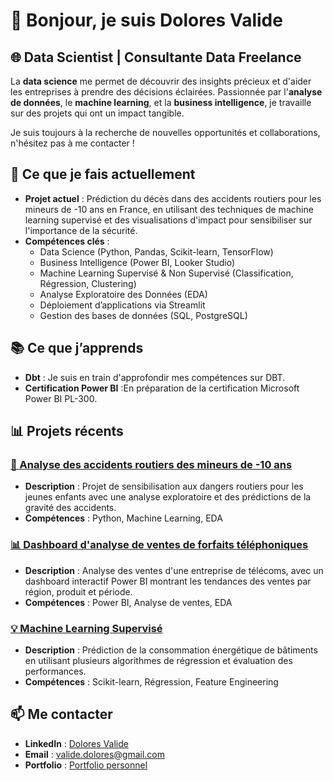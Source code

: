 # 👋 Bonjour, je suis Dolores Valide 

## 🌐 Data Scientist | Consultante Data Freelance

La **data science** me permet de découvrir des insights précieux et d'aider les entreprises à prendre des décisions éclairées. Passionnée par l'**analyse de données**, le **machine learning**, et la **business intelligence**, je travaille sur des projets qui ont un impact tangible.

Je suis toujours à la recherche de nouvelles opportunités et collaborations, n'hésitez pas à me contacter !

## 🚀 Ce que je fais actuellement
- **Projet actuel** : Prédiction du décès dans des accidents routiers pour les mineurs de -10 ans en France, en utilisant des techniques de machine learning supervisé et des visualisations d'impact pour sensibiliser sur l'importance de la sécurité.
- **Compétences clés** : 
  - Data Science (Python, Pandas, Scikit-learn, TensorFlow)
  - Business Intelligence (Power BI, Looker Studio)
  - Machine Learning Supervisé & Non Supervisé (Classification, Régression, Clustering)
  - Analyse Exploratoire des Données (EDA)
  - Déploiement d’applications via Streamlit
  - Gestion des bases de données (SQL, PostgreSQL)

## 📚 Ce que j’apprends
- **Dbt** : Je suis en train d'approfondir mes compétences sur DBT.
- **Certification Power BI** :En préparation de la certification Microsoft Power BI PL-300.

## 📊 Projets récents

### [🔗 Analyse des accidents routiers des mineurs de -10 ans](https://github.com/DValide/Projet_perso_Accidents_routiers_de_mineurs_de_moins_de_10_ans)
- **Description** : Projet de sensibilisation aux dangers routiers pour les jeunes enfants avec une analyse exploratoire et des prédictions de la gravité des accidents.
- **Compétences** : Python, Machine Learning, EDA

### [📊 Dashboard d'analyse de ventes de forfaits téléphoniques](https://github.com/DValide/portfolio)
- **Description** : Analyse des ventes d'une entreprise de télécoms, avec un dashboard interactif Power BI montrant les tendances des ventes par région, produit et période.
- **Compétences** : Power BI, Analyse de ventes, EDA

### [💡 Machine Learning Supervisé](https://github.com/DValide/portfolio)
- **Description** : Prédiction de la consommation énergétique de bâtiments en utilisant plusieurs algorithmes de régression et évaluation des performances.
- **Compétences** : Scikit-learn, Régression, Feature Engineering

## 📫 Me contacter
- **LinkedIn** : [Dolores Valide](https://www.linkedin.com/in/d_valide)
- **Email** : [valide.dolores@gmail.com](mailto:valide.dolores@gmail.com)
- **Portfolio** : [Portfolio personnel](https://github.com/DValide/portfolio)
